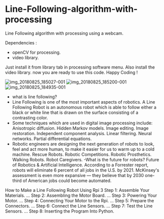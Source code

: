 # Line-Following-algorithm-with-processing
Line Following algorithm with processing using a webcam.

Dependencies :
- openCV for processing.
- video library.

Just install it from library tab in processing software menu. Also install the video library.
now you are ready to use this code.
Happy Coding !


![img_20180825_185027-001](https://user-images.githubusercontent.com/13791181/46385138-11488100-c6d8-11e8-91b3-4daf2e2b50d8.jpg)
![img_20180825_185200-001](https://user-images.githubusercontent.com/13791181/46385139-11e11780-c6d8-11e8-8e6b-017a1785e8dc.jpg)
![img_20180825_184935-001](https://user-images.githubusercontent.com/13791181/46385140-11e11780-c6d8-11e8-9923-cdada0ce363e.jpg)
- what is line following?
- Line Following is one of the most important aspects of robotics. A Line Following Robot is an autonomous robot which is able to follow either a black or white line that is drawn on the surface consisting of a contrasting color.
- Some techniques which are used in digital image processing include:
Anisotropic diffusion.
Hidden Markov models.
Image editing.
Image restoration.
Independent component analysis.
Linear filtering.
Neural networks.
Partial differential equations.
- Robotic engineers are designing the next generation of robots to look, feel and act more human, to make it easier for us to warm up to a cold machine. Rescue Robots. Robotic Competitions. Robotic Prosthetics. Walking Robots. Robot Caregivers.
-What is the future for robots?
Future of Robotics & Artificial Intelligence. According to a Forrester report, robots will eliminate 6 percent of all jobs in the U.S. by 2021. McKinsey's assessment is even more expansive — they believe that by 2030 one-third of American jobs could become automated.

How to Make a Line Following Robot Using Rpi 3
Step 1: Assemble Your Materials. ...
Step 2: Assembling the Motor Board. ...
Step 3: Powering Your Motor. ...
Step 4: Connecting Your Motor to the Rpi. ...
Step 5: Prepare the Connectors. ...
Step 6: Connect the Line Sensors. ...
Step 7: Test the Line Sensors. ...
Step 8: Inserting the Program Into Python.
